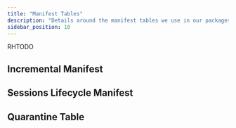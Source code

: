 ```yaml
---
title: "Manifest Tables"
description: "Details around the manifest tables we use in our packages."
sidebar_position: 10
---
```

RHTODO

## Incremental Manifest

## Sessions Lifecycle Manifest

## Quarantine Table

